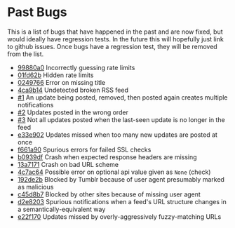 # Past Bugs

This is a list of bugs that have happened in the past and are now fixed, but would ideally have regression tests. In the future this will hopefully just link to github issues. Once bugs have a regression test, they will be removed from the list.

- [99880a0](https://github.com/mymoomin/RSStoWebhook/commit/99880a040f5a3f365951836298555c06ea65a034) Incorrectly guessing rate limits
- [01fd62b](https://github.com/mymoomin/RSStoWebhook/commit/01fd62be50918775b68bedbb71c1f4b5ec148acf) Hidden rate limits
- [0249766](https://github.com/mymoomin/RSStoWebhook/commit/0249766c715879891e3d21bb61bc537839020f5b) Error on missing title
- [4ca9b14](https://github.com/mymoomin/RSStoWebhook/commit/4ca9b140de34290797844104c93952bcf481fc5c) Undetected broken RSS feed
- [#1](https://github.com/mymoomin/RSStoWebhook/issues/1) An update being posted, removed, then posted again creates multiple notifications
- [#2](https://github.com/mymoomin/RSStoWebhook/issues/2) Updates posted in the wrong order
- [#3](https://github.com/mymoomin/RSStoWebhook/issues/3) Not all updates posted when the last-seen update is no longer in the feed
- [e33e902](https://github.com/mymoomin/RSStoWebhook/commit/e33e902cbf8d7a1ce4e5bb096386ca6e70469921) Updates missed when too many new updates are posted at once
- [f661a90](https://github.com/mymoomin/RSStoWebhook/commit/f661a902a2ce2be570a9b039e0dde596f52ea624) Spurious errors for failed SSL checks
- [b0939df](https://github.com/mymoomin/RSStoWebhook/commit/b0939df99bd28ed17d69e814cf51bb725fc97883) Crash when expected response headers are missing
- [13a7171](https://github.com/mymoomin/RSStoWebhook/commit/13a7171be8f19164902a36e1f5abd587f852a303) Crash on bad URL scheme
- [4c7ac64](https://github.com/mymoomin/RSStoWebhook/commit/4c7ac648a3f31109337a6ec5c1ae36992d521eaf) Possible error on optional api value given as `None` (check)
- [192de2b](https://github.com/mymoomin/RSStoWebhook/commit/192de2b456810174aa09b6feac6a7b05f695a001) Blocked by Tumblr because of user agent presumably marked as malicious
- [c45d8b7](https://github.com/mymoomin/RSStoWebhook/commit/c45d8b7a8cdb3507f0a407f2e453e1ebde284e14) Blocked by other sites because of missing user agent
- [d2e8203](https://github.com/mymoomin/RSStoWebhook/commit/d2e82035639559aa25ec4ccfb79e8bf551e0d5d2) Spurious notifications when a feed's URL structure changes in a semantically-equivalent way
- [e22f170](https://github.com/mymoomin/RSStoWebhook/commit/e22f17071a57331d26e5b62ea7e5a3f1949660a9) Updates missed by overly-aggressively fuzzy-matching URLs
